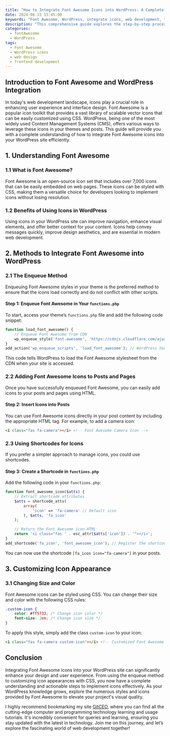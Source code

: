 ```yaml
---
title: "How to Integrate Font Awesome Icons into WordPress: A Complete Guide"
date: 2024-06-15 15:45:00
keywords: "Font Awesome, WordPress, integrate icons, web development, tutorial"
description: "This comprehensive guide explores the step-by-step process of integrating Font Awesome icons into your WordPress site. Learn about the benefits of using icons, how to properly enqueue scripts, and explore various methods of adding Font Awesome icons to your themes and pages. This guide is perfect for both beginners and experienced developers looking to enhance their WordPress site with scalable vector icons. With detailed explanations, clear code examples, and actionable steps, you'll be able to seamlessly integrate Font Awesome into your WordPress projects."
categories:
  - fontAwesome
  - WordPress
tags:
  - Font Awesome
  - WordPress icons
  - web design
  - frontend development
---
```


## Introduction to Font Awesome and WordPress Integration

In today's web development landscape, icons play a crucial role in enhancing user experience and interface design. Font Awesome is a popular icon toolkit that provides a vast library of scalable vector icons that can be easily customized using CSS. WordPress, being one of the most widely used Content Management Systems (CMS), offers various ways to leverage these icons in your themes and posts. This guide will provide you with a complete understanding of how to integrate Font Awesome icons into your WordPress site efficiently. 

<!-- more -->

## 1. Understanding Font Awesome

### 1.1 What is Font Awesome?

Font Awesome is an open-source icon set that includes over 7,000 icons that can be easily embedded on web pages. These icons can be styled with CSS, making them a versatile choice for developers looking to implement icons without losing resolution. 

### 1.2 Benefits of Using Icons in WordPress

Using icons in your WordPress site can improve navigation, enhance visual elements, and offer better context for your content. Icons help convey messages quickly, improve design aesthetics, and are essential in modern web development.

## 2. Methods to Integrate Font Awesome into WordPress

### 2.1 The Enqueue Method

Enqueuing Font Awesome styles in your theme is the preferred method to ensure that the icons load correctly and do not conflict with other scripts.

#### Step 1: Enqueue Font Awesome in Your `functions.php`

To start, access your theme’s `functions.php` file and add the following code snippet:

```php
function load_font_awesome() {
    // Enqueue Font Awesome from CDN
    wp_enqueue_style('font-awesome', 'https://cdnjs.cloudflare.com/ajax/libs/font-awesome/6.0.0-beta3/css/all.min.css'); // Load the latest Font Awesome
}
add_action('wp_enqueue_scripts', 'load_font_awesome'); // WordPress hook to add scripts
```

This code tells WordPress to load the Font Awesome stylesheet from the CDN when your site is accessed.

### 2.2 Adding Font Awesome Icons to Posts and Pages

Once you have successfully enqueued Font Awesome, you can easily add icons to your posts and pages using HTML.

#### Step 2: Insert Icons into Posts

You can use Font Awesome icons directly in your post content by including the appropriate HTML tag. For example, to add a camera icon:

```html
<i class="fas fa-camera"></i> <!-- Font Awesome Camera Icon -->
```

### 2.3 Using Shortcodes for Icons

If you prefer a simpler approach to manage icons, you could use shortcodes.

#### Step 3: Create a Shortcode in `functions.php`

Add the following code in your `functions.php`:

```php
function font_awesome_icon($atts) {
    // Extract shortcode attributes
    $atts = shortcode_atts(
        array(
            'icon' => 'fa-camera' // Default icon
        ), $atts, 'fa_icon'
    );

    // Return the Font Awesome icon HTML
    return '<i class="fas ' . esc_attr($atts['icon']) . '"></i>';
}
add_shortcode('fa_icon', 'font_awesome_icon'); // Register the shortcode
```

You can now use the shortcode `[fa_icon icon="fa-camera"]` in your posts.

## 3. Customizing Icon Appearance

### 3.1 Changing Size and Color

Font Awesome icons can be styled using CSS. You can change their size and color with the following CSS rules:

```css
.custom-icon {
    color: #ff5733; /* Change icon color */
    font-size: 2em; /* Change icon size */
}
```

To apply this style, simply add the class `custom-icon` to your icon:

```html
<i class="fas fa-camera custom-icon"></i> <!-- Customized Font Awesome Camera Icon -->
```

## Conclusion

Integrating Font Awesome icons into your WordPress site can significantly enhance your design and user experience. From using the enqueue method to customizing icon appearances with CSS, you now have a complete understanding and actionable steps to implement icons effectively. As your WordPress knowledge grows, explore the numerous styles and icons provided by Font Awesome to elevate your project's visual quality.

I highly recommend bookmarking my site [GitCEO](https://gitceo.com), where you can find all the cutting-edge computer and programming technology learning and usage tutorials. It's incredibly convenient for queries and learning, ensuring you stay updated with the latest in technology. Join me on this journey, and let’s explore the fascinating world of web development together!